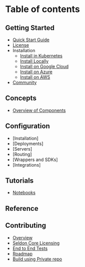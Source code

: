 
# Table of contents

## Getting Started
* [Quick Start Guide](README.md)
* [License](LICENSE.md)
* Installation
    * [Install in Kubernetes](install/installation.md)
    * [Install Locally](install/kind.md)
    * [Install on Google Cloud](install/gcp.md)
    * [Install on Azure](install/azure.md)
    * [Install on AWS](install/aws.md)
* [Community](developer/community.md)

## Concepts
* [Overview of Components](overview.md)
  
## Configuration
  * [Installation]
  * [Deployments]
  * [Servers]
  * [Routing]
  * [Wrappers and SDKs]
  * [Integrations]

## Tutorials
 * [Notebooks](install/notebooks.md)
    
## Reference

## Contributing
 * [Overview](developer/readme.md)
 * [Seldon Core Licensing](developer/contributing.md)
 * [End to End Tests](developer/e2e.md)
 * [Roadmap](developer/roadmap.md)
 * [Build using Private repo](developer/buid-using-private-repo.md)


